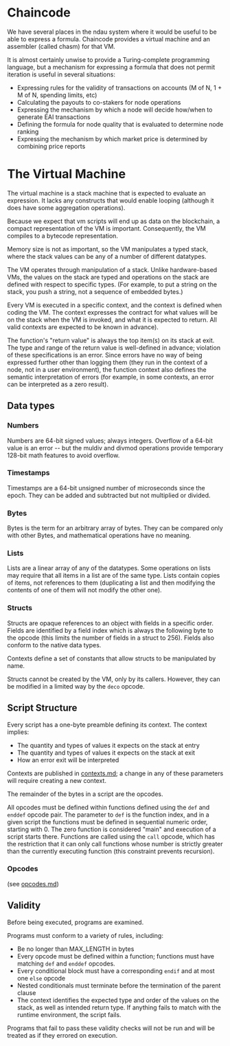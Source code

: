 # Chaincode

We have several places in the ndau system where it would be useful to be able to express a formula. Chaincode provides a virtual machine and an assembler (called chasm) for that VM.

It is almost certainly unwise to provide a Turing-complete programming language, but a mechanism for expressing a formula that does not permit iteration is useful in several situations:

* Expressing rules for the validity of transactions on accounts (M of N, 1 + M of N, spending limits, etc)
* Calculating the payouts to co-stakers for node operations
* Expressing the mechanism by which a node will decide how/when to generate EAI transactions
* Defining the formula for node quality that is evaluated to determine node ranking
* Expressing the mechanism by which market price is determined by combining price reports

# The Virtual Machine

The virtual machine is a stack machine that is expected to evaluate an expression. It lacks any constructs that would enable looping (although it does have some aggregation operations).

Because we expect that vm scripts will end up as data on the blockchain, a compact representation of the VM is important. Consequently, the VM compiles to a bytecode representation.

Memory size is not as important, so the VM manipulates a typed stack, where the stack values can be any of a number of different datatypes.

The VM operates through manipulation of a stack. Unlike hardware-based VMs, the values on the stack are typed and operations on the stack are defined with respect to specific types. (For example, to put a string on the stack, you push a string, not a sequence of embedded bytes.)

Every VM is executed in a specific context, and the context is defined when coding the VM. The context expresses the contract for what values will be on the stack when the VM is invoked, and what it is expected to return. All valid contexts are expected to be known in advance).

The function's "return value" is always the top item(s) on its stack at exit. The type and range of the return value is well-defined in advance; violation of these specifications is an error. Since errors have no way of being expressed further other than logging them (they run in the context of a node, not in a user environment), the function context also defines the semantic interpretation of errors (for example, in some contexts, an error can be interpreted as a zero result).


## Data types

### Numbers
Numbers are 64-bit signed values; always integers. Overflow of a 64-bit value is an error -- but the muldiv and divmod operations provide temporary 128-bit math features to avoid overflow.

### Timestamps
Timestamps are a 64-bit unsigned number of microseconds since the epoch. They can be added and subtracted but not multiplied or divided.

### Bytes
Bytes is the term for an arbitrary array of bytes. They can be compared only with other Bytes, and mathematical operations have no meaning.

### Lists
Lists are a linear array of any of the datatypes. Some operations on lists may require that all items in a list are of the same type. Lists contain copies of items, not references to them (duplicating a list and then modifying the contents of one of them will not modify the other one).

### Structs
Structs are opaque references to an object with fields in a specific order. Fields are identified by a field index which is always the following byte to the opcode (this limits the number of fields in a struct to 256). Fields also conform to the native data types.

Contexts define a set of constants that allow structs to be manipulated by name.

Structs cannot be created by the VM, only by its callers. However, they can be modified in a limited way by the `deco` opcode.

## Script Structure
Every script has a one-byte preamble defining its context. The context implies:

* The quantity and types of values it expects on the stack at entry
* The quantity and types of values it expects on the stack at exit
* How an error exit will be interpreted

Contexts are published in [contexts.md](contexts.md); a change in any of these parameters will require creating a new context.

The remainder of the bytes in a script are the opcodes.

All opcodes must be defined within functions defined using the `def` and `enddef` opcode pair. The parameter to `def` is the function index, and in a given script the functions must be defined in sequential numeric order, starting with 0. The zero function is considered "main" and execution of a script starts there. Functions are called using the `call` opcode, which has the restriction that it can only call functions whose number is strictly greater than the currently executing function (this constraint prevents recursion).

### Opcodes
(see [opcodes.md](opcodes.md))

## Validity

Before being executed, programs are examined.

Programs must conform to a variety of rules, including:
* Be no longer than MAX_LENGTH in bytes
* Every opcode must be defined within a function; functions must have matching `def` and `enddef` opcodes.
* Every conditional block must have a corresponding `endif` and at most one `else` opcode
* Nested conditionals must terminate before the termination of the parent clause
* The context identifies the expected type and order of the values on the stack, as well as intended return type. If anything fails to match with the runtime environment, the script fails.

Programs that fail to pass these validity checks will not be run and will be treated as if they errored on execution.

